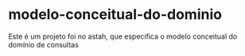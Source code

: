# modelo-conceitual-do-dominio
Este é um projeto foi no astah, que especifica o modelo conceitual do domínio de consultas
